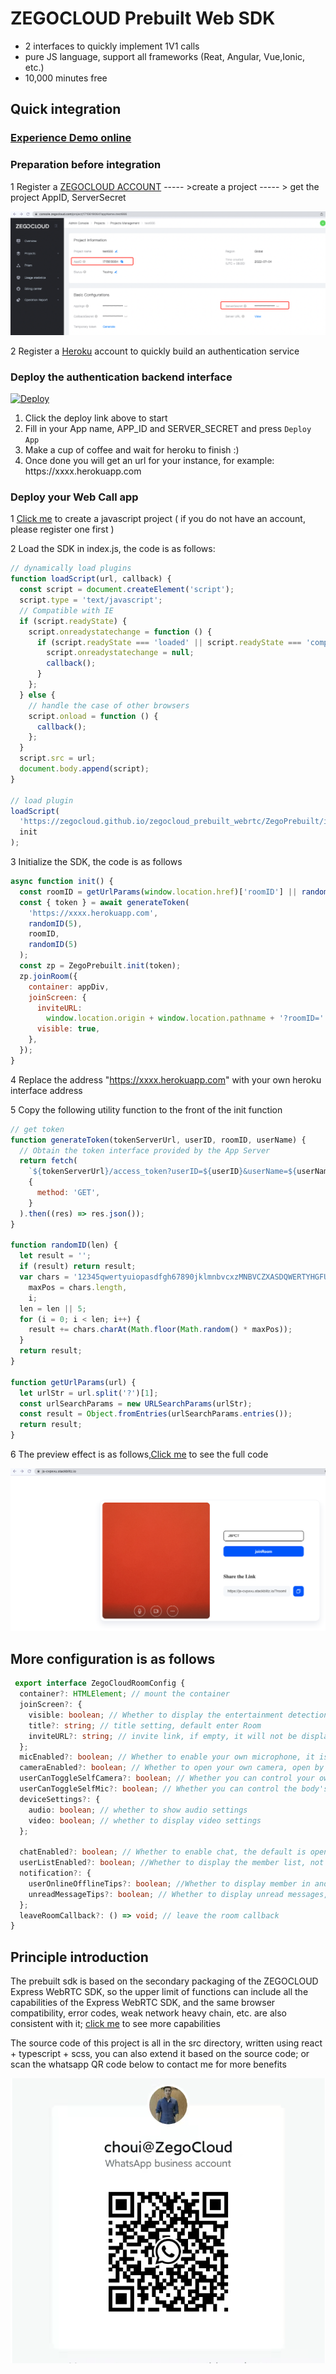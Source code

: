 # ZEGOCLOUD Prebuilt Web SDK

* 2 interfaces to quickly implement 1V1 calls
* pure JS language, support all frameworks  (Reat, Angular, Vue,Ionic, etc.)
* 10,000 minutes free

## Quick integration

### [Experience Demo online](https://zegocloud.github.io/zegocloud_prebuilt_webrtc/build/index.html)


### Preparation before integration

1 Register a [ZEGOCLOUD ACCOUNT](https://console.zegocloud.com/account/signup)  ----- >create a project ----- > get the project AppID, ServerSecret

![config](docs/images/appID.png)

2 Register a [Heroku](https://signup.heroku.com/login) account to quickly build an authentication service

### Deploy the authentication backend interface

 [![Deploy](https://www.herokucdn.com/deploy/button.svg)](https://heroku.com/deploy?template=https://github.com/choui666/dynamic_token_server_nodejs)

1. Click the deploy link above to start
2. Fill in your App name, APP_ID and SERVER_SECRET and press `Deploy App`
3. Make a cup of coffee and wait for heroku to finish :)
4. Once done you will get an url for your instance, for example: https://${}$xxxx.herokuapp.com

### Deploy your Web Call app

1 [Click me](https://signup.heroku.com/login) to create a javascript project ( if you do not have an account, please register one first )

2 Load the SDK in index.js, the code is as follows:

```javascript
// dynamically load plugins
function loadScript(url, callback) {
  const script = document.createElement('script');
  script.type = 'text/javascript';
  // Compatible with IE
  if (script.readyState) {
    script.onreadystatechange = function () {
      if (script.readyState === 'loaded' || script.readyState === 'complete') {
        script.onreadystatechange = null;
        callback();
      }
    };
  } else {
    // handle the case of other browsers
    script.onload = function () {
      callback();
    };
  }
  script.src = url;
  document.body.append(script);
}

// load plugin
loadScript(
  'https://zegocloud.github.io/zegocloud_prebuilt_webrtc/ZegoPrebuilt/index.umd.js',
  init
);
```

3 Initialize the SDK, the code is as follows

```javascript
async function init() {
  const roomID = getUrlParams(window.location.href)['roomID'] || randomID(5);
  const { token } = await generateToken(
    'https://xxxx.herokuapp.com',
    randomID(5),
    roomID,
    randomID(5)
  );
  const zp = ZegoPrebuilt.init(token);
  zp.joinRoom({
    container: appDiv,
    joinScreen: {
      inviteURL:
        window.location.origin + window.location.pathname + '?roomID=' + roomID,
      visible: true,
    },
  });
}
```

4 Replace the address "https://xxxx.herokuapp.com" with your own heroku interface address

5 Copy the following utility function to the front of the init function

```javascript
// get token
function generateToken(tokenServerUrl, userID, roomID, userName) {
  // Obtain the token interface provided by the App Server
  return fetch(
    `${tokenServerUrl}/access_token?userID=${userID}&userName=${userName}&roomID=${roomID}&expired_ts=7200`,
    {
      method: 'GET',
    }
  ).then((res) => res.json());
}

function randomID(len) {
  let result = '';
  if (result) return result;
  var chars = '12345qwertyuiopasdfgh67890jklmnbvcxzMNBVCZXASDQWERTYHGFUIOLKJP',
    maxPos = chars.length,
    i;
  len = len || 5;
  for (i = 0; i < len; i++) {
    result += chars.charAt(Math.floor(Math.random() * maxPos));
  }
  return result;
}

function getUrlParams(url) {
  let urlStr = url.split('?')[1];
  const urlSearchParams = new URLSearchParams(urlStr);
  const result = Object.fromEntries(urlSearchParams.entries());
  return result;
}
```

6 The preview effect is as follows,[Click me](https://stackblitz.com/edit/zegocloud-prebuilt?file=index.js) to see the full code

![config](docs/images/preview.png)

## More configuration is as follows

```typescript
 export interface ZegoCloudRoomConfig {
  container?: HTMLElement; // mount the container
  joinScreen?: {
    visible: boolean; // Whether to display the entertainment detection page, the default display
    title?: string; // title setting, default enter Room
    inviteURL?: string; // invite link, if empty, it will not be displayed, default empty
  };
  micEnabled?: boolean; // Whether to enable your own microphone, it is enabled by default
  cameraEnabled?: boolean; // Whether to open your own camera, open by default
  userCanToggleSelfCamera?: boolean; // Whether you can control your own microphone, enabled by default
  userCanToggleSelfMic?: boolean; // Whether you can control the body's own camera, enabled by default
  deviceSettings?: {
    audio: boolean; // whether to show audio settings
    video: boolean; // whether to display video settings
  };

  chatEnabled?: boolean; // Whether to enable chat, the default is open joinScreen: boolean, // Check whether the page is required before the call, the default is required
  userListEnabled?: boolean; //Whether to display the member list, not displayed by default
  notification?: {
    userOnlineOfflineTips?: boolean; //Whether to display member in and out, not displayed by default
    unreadMessageTips?: boolean; // Whether to display unread messages, not displayed by default
  };
  leaveRoomCallback?: () => void; // leave the room callback
}
```

## Principle introduction

The prebuilt sdk is based on the secondary packaging of the ZEGOCLOUD Express WebRTC SDK, so the upper limit of functions can include all the capabilities of the Express WebRTC SDK, and the same browser compatibility, error codes, weak network heavy chain, etc. are also consistent with it;  [click me](https://docs.zegocloud.com/article/12307) to see more capabilities

The source code of this project is all in the src directory, written using react + typescript + scss, you can also extend it based on the source code; or scan the whatsapp QR code below to contact me for more benefits

![config](docs/images/choui_whatsapp.png)
